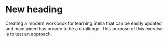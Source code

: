 # New heading

Creating a modern workbook for learning Stella that can be easily updated and maintained has proven to be a challenge. This purpose of this exercise is to test an approach. 
